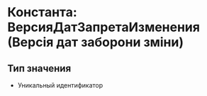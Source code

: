 ﻿# Константа: ВерсияДатЗапретаИзменения (Версія дат заборони зміни)

## Тип значения

- Уникальный идентификатор

